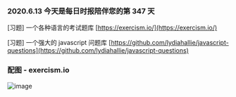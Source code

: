 ### 2020.6.13 今天是每日时报陪伴您的第 347 天

[习题] 一个各种语言的考试题库 [https://exercism.io/](https://exercism.io/)

[习题] 一个强大的 javascript 问题库 [https://github.com/lydiahallie/javascript-questions](https://github.com/lydiahallie/javascript-questions)

### 配图 - exercism.io

![image](https://user-images.githubusercontent.com/6063358/84574372-9a361c00-add8-11ea-8230-d7076b8906df.png)
